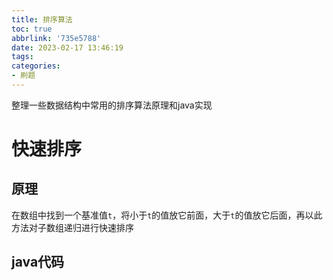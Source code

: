 ```yaml
---
title: 排序算法
toc: true
abbrlink: '735e5788'
date: 2023-02-17 13:46:19
tags:
categories:
- 刷题
---
```

整理一些数据结构中常用的排序算法原理和java实现
# 快速排序
## 原理
在数组中找到一个基准值`t`，将小于`t`的值放它前面，大于`t`的值放它后面，再以此方法对子数组递归进行快速排序

## java代码

